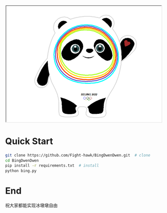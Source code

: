 ![image](https://github.com/Fight-hawk/BingDwenDwen/blob/main/pics/bingdwendwen.png)

# Quick Start
```bash
git clone https://github.com/Fight-hawk/BingDwenDwen.git  # clone
cd BingDwenDwen
pip install -r requirements.txt  # install
python bing.py
```
# End
祝大家都能实现冰墩墩自由